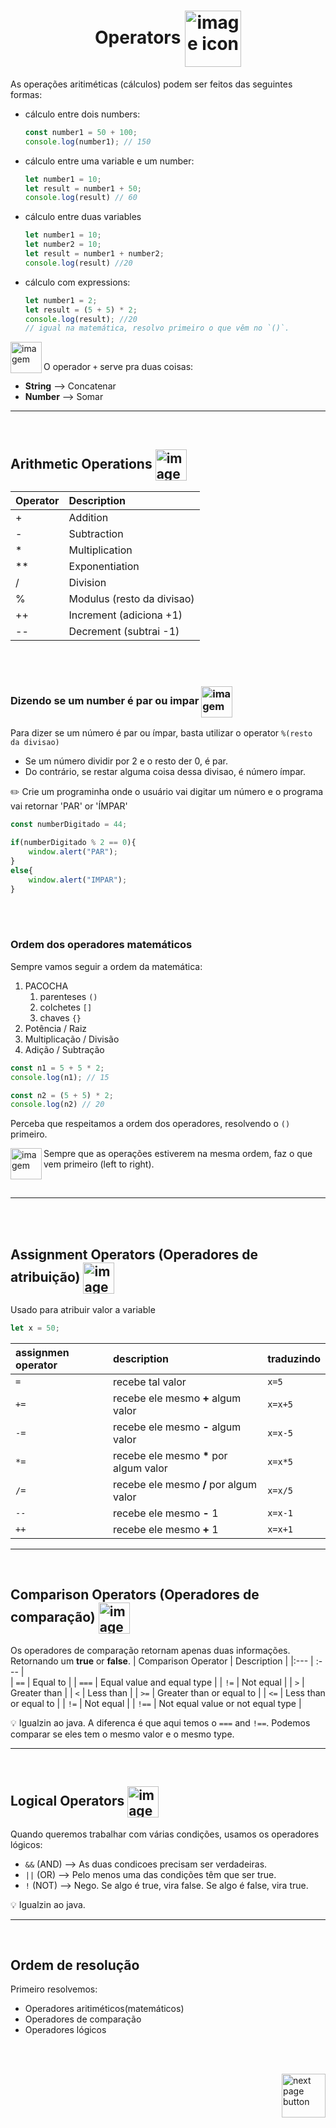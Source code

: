 <h1 align="center">
    Operators
    <img src="https://cdn-icons-png.flaticon.com/512/2792/2792398.png" alt="image icon" width="90px" align="center">
</h1>
  

As operações aritiméticas (cálculos) podem ser feitos das seguintes formas:

- cálculo entre dois numbers:
    ```js
    const number1 = 50 + 100;
    console.log(number1); // 150
    ```
- cálculo entre uma variable e um number:
    ```js
    let number1 = 10;
    let result = number1 + 50;
    console.log(result) // 60
    ```
- cálculo entre duas variables 
    ```js
    let number1 = 10;
    let number2 = 10;
    let result = number1 + number2;
    console.log(result) //20
    ```

- cálculo com expressions:
    ```js
    let number1 = 2;
    let result = (5 + 5) * 2;
    console.log(result); //20
    // igual na matemática, resolvo primeiro o que vêm no `()`.
    ```

<img src="https://cdn-icons-png.flaticon.com/512/2810/2810051.png" alt="imagem" width="50px" align="left">
<br>

O operador `+` serve pra duas coisas:

- **String** -->  Concatenar
- **Number** -->  Somar

<hr>
<br>

## Arithmetic Operations <img src="https://prepinsta.com/wp-content/uploads/2021/10/operator.webp" alt="image icon" width="50px" align="center">

| Operator | Description  |
| :---     | :---         |
| +        |	Addition    |
| -        |	Subtraction |
| *        |	Multiplication |
| **       |	Exponentiation |
| /        |	Division |
| %        |	Modulus (resto da divisao) |
| ++       |	Increment (adiciona +1) |
| --       |	Decrement (subtrai -1)|

<br>
<br>

### Dizendo se um number é par ou impar <img src="https://cdn-icons-png.flaticon.com/512/6729/6729732.png" alt="imagem" width="50px" align="center">

Para dizer se um número é par ou ímpar, basta utilizar o operator `%(resto da divisao)`
- Se um número dividir por 2 e o resto der 0, é par.
- Do contrário, se restar alguma coisa dessa divisao, é número ímpar.


:pencil2: Crie um programinha onde o usuário vai digitar um número e o programa vai retornar 'PAR' or 'ÍMPAR'

```js
const numberDigitado = 44;

if(numberDigitado % 2 == 0){
    window.alert("PAR");
}
else{
    window.alert("IMPAR");
}
```

<br>
<br>


### Ordem dos operadores matemáticos

Sempre vamos seguir a ordem da matemática:


1. PACOCHA
    1. parenteses `()`
    2. colchetes `[]`
    3. chaves `{}`
2. Potência / Raiz
3. Multiplicação / Divisão
4. Adição / Subtração

```js
const n1 = 5 + 5 * 2;
console.log(n1); // 15

const n2 = (5 + 5) * 2;
console.log(n2) // 20
```
Perceba que respeitamos a ordem dos operadores, resolvendo o `()` primeiro.

<img src="https://cdn-icons-png.flaticon.com/512/2810/2810051.png" alt="imagem" width="50px" align="left">

Sempre que as operações estiverem na mesma ordem, faz o que vem primeiro (left to right).

<br>

<hr>
<br>
<br>

## Assignment Operators (Operadores de atribuição) <img src="https://cdn-icons-png.flaticon.com/512/6947/6947549.png" alt="imagem" width="50px" align="center">
Usado para atribuir valor a variable

```js
let x = 50;
```

| assignmen operator |description                                          | traduzindo |
|:---                | :---                                                | :---       |
| `=`                | recebe tal valor                                    | `x=5`      |
| `+=`               | recebe ele mesmo **+** algum valor                  | `x=x+5`    |
| `-=`               | recebe ele mesmo **-** algum valor                  | `x=x-5`    |
| `*=`               | recebe ele mesmo <strong>*</strong> por algum valor | `x=x*5`    |
| `/=`               | recebe ele mesmo **/** por algum valor              | `x=x/5`    |
| `--`               | recebe ele mesmo **-** 1                            | `x=x-1`    |
| `++`               | recebe ele mesmo **+** 1                            | `x=x+1`    |



<hr>
<br>

## Comparison Operators (Operadores de comparação) <img src="https://cdn-icons-png.flaticon.com/512/3464/3464787.png" alt="imagem" width="50px" align="center">

Os operadores de comparação retornam apenas duas informações. Retornando um **true** or **false**.
| Comparison Operator  |  Description              |
|:---                  |  :---                     |   
| `==`                 |  Equal to                 | 
| `===`                 |  Equal value and equal type  | 
| `!=`                 |  Not equal                | 
| `>`	                 |  Greater than             | 
| `<`	                 |  Less than                | 
| `>=`                 |  Greater than or equal to | 
| `<=`                 |  Less than or equal to    | 
| `!=`                 |  Not equal | 
| `!==`                 |  Not equal value or not equal type  | 

💡 Igualzin ao java. A diferenca é que aqui temos o `===` and `!==`. Podemos comparar se eles tem o mesmo valor e o mesmo type.

<hr>
<br>

## Logical Operators <img src="https://cdn-icons-png.flaticon.com/512/3406/3406886.png" alt="imagem" width="50px" align="center">
Quando queremos trabalhar com várias condições, usamos os operadores lógicos:

- `&&` (AND) --> As duas condicoes precisam ser verdadeiras.
- `||` (OR)  --> Pelo menos uma das condições têm que ser true.
- `!` (NOT)  --> Nego. Se algo é true, vira false. Se algo é false, vira true. 

💡 Igualzin ao java.
<hr>
<br>

## Ordem de resolução
Primeiro resolvemos:

- Operadores aritiméticos(matemáticos)
- Operadores de comparação
- Operadores lógicos


<br>
<br>


<!-- next page buttons -->
[<img src="https://img.icons8.com/?size=512&id=47092&format=png" alt="next page button" width="70px" align="right">](../2.datatypes/0.datatype_introduction.md)